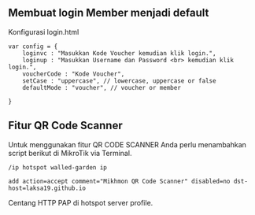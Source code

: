 
## Membuat login Member menjadi default
Konfigurasi login.html
```
var config = {
    loginvc : "Masukkan Kode Voucher kemudian klik login.",
    loginup : "Masukkan Username dan Password <br> kemudian klik login.",
    voucherCode : "Kode Voucher",
    setCase : "uppercase", // lowercase, uppercase or false
    defaultMode : "voucher", // voucher or member

}
```
## Fitur QR Code Scanner

Untuk menggunakan fitur QR CODE SCANNER Anda perlu menambahkan script berikut di MikroTik via Terminal.
```
/ip hotspot walled-garden ip

add action=accept comment="Mikhmon QR Code Scanner" disabled=no dst-host=laksa19.github.io

```
Centang HTTP PAP di hotspot server profile.
